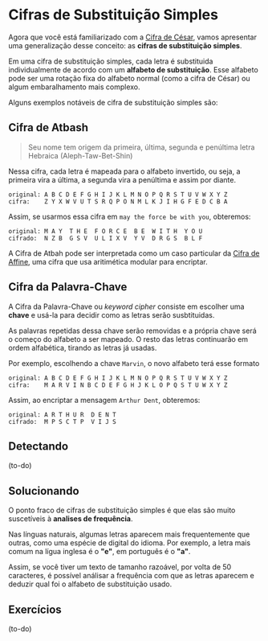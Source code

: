 # Cifras de Substituição Simples

Agora que você está familiarizado com a [Cifra de César](caeser-cipher.md), vamos apresentar uma generalização desse conceito: as **cifras de substituição simples**.

Em uma cifra de substituição simples, cada letra é substituida individualmente de acordo com um **alfabeto de substituição**. Esse alfabeto pode ser uma rotação fixa do alfabeto normal (como a cifra de César) ou algum embaralhamento mais complexo.

Alguns exemplos notáveis de cifra de substituição simples são:

## Cifra de Atbash
> Seu nome tem origem da primeira, última, segunda e penúltima letra Hebraica (Aleph-Taw-Bet-Shin)

Nessa cifra, cada letra é mapeada para o alfabeto invertido, ou seja, a primeira vira a última, a segunda vira a penúltima e assim por diante.

```
original: A B C D E F G H I J K L M N O P Q R S T U V W X Y Z
cifra:    Z Y X W V U T S R Q P O N M L K J I H G F E D C B A
```
Assim, se usarmos essa cifra em `may the force be with you`, obteremos:

```
original: M A Y  T H E  F O R C E  B E  W I T H  Y O U
cifrado:  N Z B  G S V  U L I X V  Y V  D R G S  B L F
```

A Cifra de Atbah pode ser interpretada como um caso particular da [Cifra de Affine](https://en.wikipedia.org/wiki/Affine_cipher), uma cifra que usa aritimética modular para encriptar.

## Cifra da Palavra-Chave

A Cifra da Palavra-Chave ou _keyword cipher_ consiste em escolher uma **chave** e usá-la para decidir como as letras serão susbtituidas.

As palavras repetidas dessa chave serão removidas e a própria chave será o começo do alfabeto a ser mapeado. O resto das letras continuarão em ordem alfabética, tirando as letras já usadas.

Por exemplo, escolhendo a chave `Marvin`, o novo alfabeto terá esse formato

```
original: A B C D E F G H I J K L M N O P Q R S T U V W X Y Z
cifra:    M A R V I N B C D E F G H J K L O P Q S T U W X Y Z
```
Assim, ao encriptar a mensagem `Arthur Dent`, obteremos:

```
original: A R T H U R  D E N T
cifrado:  M P S C T P  V I J S
```

## Detectando
(to-do)

## Solucionando

O ponto fraco de cifras de substituição simples é que elas são muito suscetíveis à **analises de frequência**.

Nas línguas naturais, algumas letras aparecem mais frequentemente que outras, como uma espécie de digital do idioma. Por exemplo, a letra mais comum na lígua inglesa é o **"e"**, em português é o **"a"**.

Assim, se você tiver um texto de tamanho razoável, por volta de 50 caracteres, é possível análisar a frequência com que as letras aparecem e deduzir qual foi o alfabeto de substituição usado.

## Exercícios
(to-do)
